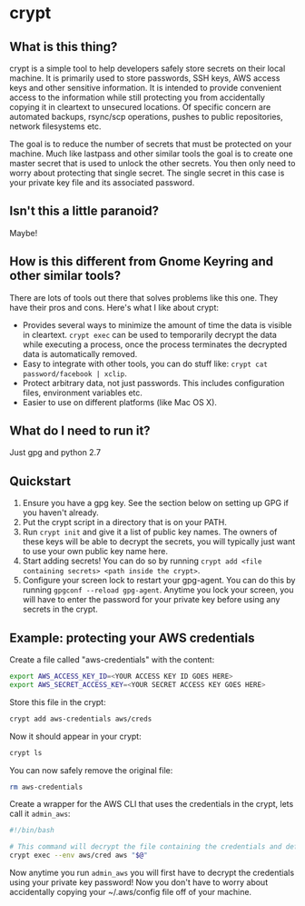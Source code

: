 # crypt

## What is this thing?

crypt is a simple tool to help developers safely store secrets on their local machine. It is primarily used to store passwords, SSH keys, AWS access keys and other sensitive information. It is intended to provide convenient access to the information while still protecting you from accidentally copying it in cleartext to unsecured locations. Of specific concern are automated backups, rsync/scp operations, pushes to public repositories, network filesystems etc.

The goal is to reduce the number of secrets that must be protected on your machine. Much like lastpass and other similar tools the goal is to create one master secret that is used to unlock the other secrets. You then only need to worry about protecting that single secret. The single secret in this case is your private key file and its associated password.

## Isn't this a little paranoid?

Maybe!

## How is this different from Gnome Keyring and other similar tools?

There are lots of tools out there that solves problems like this one. They have their pros and cons. Here's what I like about crypt:

* Provides several ways to minimize the amount of time the data is visible in cleartext. `crypt exec` can be used to temporarily decrypt the data while executing a process, once the process terminates the decrypted data is automatically removed.
* Easy to integrate with other tools, you can do stuff like: `crypt cat password/facebook | xclip`.
* Protect arbitrary data, not just passwords. This includes configuration files, environment variables etc.
* Easier to use on different platforms (like Mac OS X).

## What do I need to run it?

Just gpg and python 2.7

## Quickstart

1. Ensure you have a gpg key. See the section below on setting up GPG if you haven't already.
2. Put the crypt script in a directory that is on your PATH.
3. Run `crypt init` and give it a list of public key names. The owners of these keys will be able to decrypt the secrets, you will typically just want to use your own public key name here.
4. Start adding secrets! You can do so by running `crypt add <file containing secrets> <path inside the crypt>`.
5. Configure your screen lock to restart your gpg-agent. You can do this by running `gpgconf --reload gpg-agent`. Anytime you lock your screen, you will have to enter the password for your private key before using any secrets in the crypt.

## Example: protecting your AWS credentials

Create a file called "aws-credentials" with the content:

```bash
export AWS_ACCESS_KEY_ID=<YOUR ACCESS KEY ID GOES HERE>
export AWS_SECRET_ACCESS_KEY=<YOUR SECRET ACCESS KEY GOES HERE>
```

Store this file in the crypt:

```bash
crypt add aws-credentials aws/creds
```

Now it should appear in your crypt:

```bash
crypt ls
```

You can now safely remove the original file:

```bash
rm aws-credentials
```

Create a wrapper for the AWS CLI that uses the credentials in the crypt, lets call it `admin_aws`:

```bash
#!/bin/bash

# This command will decrypt the file containing the credentials and define them in the environment of the "aws" subprocess.
crypt exec --env aws/cred aws "$@"
```

Now anytime you run `admin_aws` you will first have to decrypt the credentials using your private key password! Now you don't have to worry about accidentally copying your ~/.aws/config file off of your machine.

